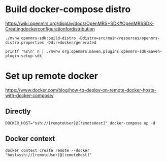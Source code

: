 # Build docker-compose distro
https://wiki.openmrs.org/display/docs/OpenMRS+SDK#OpenMRSSDK-Creatingdockerconfigurationfordistribution

```shell
./mvnw openmrs-sdk:build-distro -Ddistro=src/main/resources/openmrs-distro.properties -Ddir=docker/generated
```

```shell
printf '%s\n' n | ./mvnw org.openmrs.maven.plugins:openmrs-sdk-maven-plugin:setup-sdk
```

# Set up remote docker
https://www.docker.com/blog/how-to-deploy-on-remote-docker-hosts-with-docker-compose/

## Directly
```shell
DOCKER_HOST="ssh://[remoteUser]@[remoteHost]" docker-compose up -d
```

## Docker context
```shell
docker context create remote ‐‐docker "host=ssh://[remoteUser]@[remoteHost]"
```

